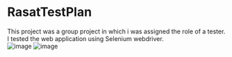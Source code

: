 # RasatTestPlan <br> 
This project was a group project in which i was assigned the role of a tester. I tested the web application using Selenium webdriver. <br> 
![image](https://github.com/gagan2kaur/RasatTestPlan/assets/100552200/3690d963-e756-4e81-a7b3-b10567b77cf4)
![image](https://github.com/gagan2kaur/RasatTestPlan/assets/100552200/e84716e8-6a14-428f-8c1b-8b3df43c8799)




